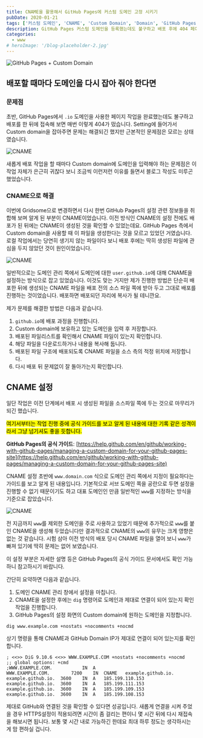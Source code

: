 ```yaml
---
title: CNAME을 활용해서 GitHub Pages에 커스텀 도메인 고정 시키기
pubDate: 2020-01-21
tags: ['커스텀 도메인', 'CNAME', 'Custom Domain', 'Domain', 'GitHub Pages']
description: GitHub Pages 커스텀 도메인을 등록했는데도 불구하고 배포 후에 404 페이지가 떠서 매번 주소를 다시 지정해 줘야 하는 경험을 해보신적이 있으신가요? 이 경우 CNAME을 지정하고 파일을 등록해 놓으면 이런 문제가 깔끔하게 해결됩니다.
categories:
  - www
# heroImage: '/blog-placeholder-2.jpg'
---
```


![GitHub Pages + Custom Domain](https://live.staticflickr.com/65535/49421742256_d2f522cfd7_c.jpg)

## 배포할 때마다 도메인을 다시 잡아 줘야 한다면

### 문제점

초반, GitHub Pages에서 `.io` 도메인을 사용한 페이지 작업을 완료했는데도 불구하고 배포를 한 뒤에 접속해 보면 매번 이렇게 404가 떴습니다. Setting에 들어가서 Custom domain을 잡아주면 문제는 해결되긴 했지만 근본적인 문제점은 모르는 상태였습니다.

![CNAME](https://live.staticflickr.com/65535/49417616392_69a710f745_c.jpg)

새롭게 배포 작업을 할 때마다 Custom domain에 도메인을 입력해야 하는 문제점은 이 작업 자체가 은근히 귀찮다 보니 조금씩 이런저런 이유를 들면서 블로그 작성도 미루곤 했었습니다.

### CNAME으로 해결

이번에 Gridsome으로 변경하면서 다시 한번 GitHub Pages의 설정 관련 정보들을 취합해 보며 알게 된 부분이 CNAME이었습니다. 이전 방식인 CNAME의 설정 전에도 배포가 된 뒤에는 CNAME이 생성된 것을 확인할 수 있었는데요. GitHub Pages 측에서 Custom domain을 사용할 때 이 파일을 생성한다는 것을 모르고 있었던 거였습니다. 로컬 작업에서는 당연히 생기지 않는 파일이다 보니 배포 후에는 딱히 생성된 파일에 관심을 두지 않았던 것이 원인이었습니다.

![CNAME](https://live.staticflickr.com/65535/49416927048_d1fddaf8d0_c.jpg)

일반적으로는 도메인 관리 쪽에서 도메인에 대한 `user.github.io`에 대해 CNAME을 설정하는 방식으로 잡고 있었습니다. 이것도 맞는 거지만 제가 진행한 방법은 단순히 배포한 뒤에 생성되는 CNAME 파일을 배포 전의 소스 파일 쪽에 받아 두고 그대로 배포를 진행하는 것이었습니다. 배포하면 배포되던 자리에 복사가 될 테니깐요.

제가 문제를 해결한 방법은 다음과 같습니다.

1. `github.io`에 배포 과정을 진행합니다.
2. Custom domain에 보유하고 있는 도메인을 입력 후 저장합니다.
3. 배포된 파일리스트를 확인해서 CNAME 파일이 있는지 확인합니다.
4. 해당 파일을 다운로드하거나 내용을 복사해 둡니다.
5. 배포된 파일 구조에 배포되도록 CNAME 파일을 소스 측의 적정 위치에 저장합니다.
6. 다시 배포 뒤 문제없이 잘 돌아가는지 확인합니다.

## CNAME 설정

일단 작업은 이전 단계에서 배포 시 생성된 파일을 소스파일 쪽에 두는 것으로 마무리가 되긴 했습니다.

<mark>여기서부터는 작업 진행 중에 공식 가이드를 보고 알게 된 내용에 대한 기록 같은 성격이라서 그냥 넘기셔도 좋을 듯합니다.</mark>

**GitHub Pages의 공식 가이드**: [https://help.github.com/en/github/working-with-github-pages/managing-a-custom-domain-for-your-github-pages-site](https://help.github.com/en/github/working-with-github-pages/managing-a-custom-domain-for-your-github-pages-site)

CNAME 설정 초반에 `www.domain.com` 식으로 도메인 관리 쪽에서 지정이 필요하다는 가이드를 보고 알게 된 내용입니다. 기본적으로 서브 도메인 쪽을 공란으로 두면 설정을 진행할 수 없기 때문이기도 하고 대표 도메인인 만큼 일반적인 `www`를 지정하는 방식을 기준으로 잡았습니다.

![CNAME](https://live.staticflickr.com/65535/49417616427_c0ab050130.jpg)

전 지금까지 `www`를 제외한 도메인을 주로 사용하고 있었기 때문에 추가적으로 `www`를 붙인 CNAME을 생성해 두었습니다만 결과적으로 CNAME의 `www`의 유무는 크게 영향은 없는 것 같습니다. 시험 삼아 이전 방식의 배포 당시 CNAME 파일을 열어 보니 `www`가 빠져 있기에 딱히 문제는 없어 보였습니다.

이 설정 부분은 자세한 설명 등은 GitHub Pages의 공식 가이드 문서에서도 확인 가능하니 참고하시기 바랍니다.

간단히 요약하면 다음과 같습니다.

1. 도메인 CNAME 관리 창에서 설정을 마칩니다.
2. CNAME을 설정한 후에는 `dig` 명령어로 도메인과 제대로 연결이 되어 있는지 확인 작업을 진행합니다.
3. GitHub Pages의 설정 화면의 Custom domain에 원하는 도메인을 지정합니다.

```
dig www.example.com +nostats +nocomments +nocmd
```

상기 명령을 통해 CNAME과 GitHub Domain IP가 제대로 연결이 되어 있는지를 확인합니다.

```
; <<>> DiG 9.10.6 <<>> WWW.EXAMPLE.COM +nostats +nocomments +nocmd
;; global options: +cmd
;WWW.EXAMPLE.COM.			IN	A
WWW.EXAMPLE.COM.		7200	IN	CNAME	example.github.io.
example.github.io.	3600	IN	A	185.199.110.153
example.github.io.	3600	IN	A	185.199.111.153
example.github.io.	3600	IN	A	185.199.109.153
example.github.io.	3600	IN	A	185.199.108.153
```

제대로 GitHub와 연결된 것을 확인할 수 있다면 성공입니다.
새롭게 연결을 시켜 주었을 경우 HTTPS설정이 적용되려면 시간이 좀 걸리는 편이니 몇 시간 뒤에 다시 재접속을 해보시면 됩니다. 보통 몇 시간 내로 가능하긴 한데요 최대 하루 정도는 생각하시는 게 맘 편하실 겁니다.
